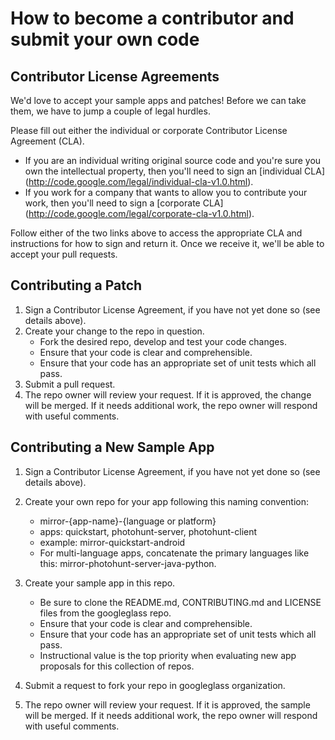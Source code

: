 # How to become a contributor and submit your own code

## Contributor License Agreements

We'd love to accept your sample apps and patches! Before we can take them, we 
have to jump a couple of legal hurdles.

Please fill out either the individual or corporate Contributor License Agreement
(CLA).

  * If you are an individual writing original source code and you're sure you
    own the intellectual property, then you'll need to sign an [individual CLA]
    (http://code.google.com/legal/individual-cla-v1.0.html).
  * If you work for a company that wants to allow you to contribute your work,
    then you'll need to sign a [corporate CLA]
    (http://code.google.com/legal/corporate-cla-v1.0.html).

Follow either of the two links above to access the appropriate CLA and
instructions for how to sign and return it. Once we receive it, we'll be able to
accept your pull requests.

## Contributing a Patch

1. Sign a Contributor License Agreement, if you have not yet done so (see
   details above).
1. Create your change to the repo in question.
    * Fork the desired repo, develop and test your code changes.
    * Ensure that your code is clear and comprehensible.
    * Ensure that your code has an appropriate set of unit tests which all pass.
1. Submit a pull request.
1. The repo owner will review your request. If it is approved, the change will
   be merged. If it needs additional work, the repo owner will respond with
   useful comments.

## Contributing a New Sample App

1. Sign a Contributor License Agreement, if you have not yet done so (see
   details above).
1. Create your own repo for your app following this naming convention:
    * mirror-{app-name}-{language or platform}
    * apps: quickstart, photohunt-server, photohunt-client
    * example:  mirror-quickstart-android
    * For multi-language apps, concatenate the primary languages like this:
      mirror-photohunt-server-java-python.

1. Create your sample app in this repo.
    * Be sure to clone the README.md, CONTRIBUTING.md and LICENSE files from the
      googleglass repo.
    * Ensure that your code is clear and comprehensible.
    * Ensure that your code has an appropriate set of unit tests which all pass.
    * Instructional value is the top priority when evaluating new app proposals for
      this collection of repos.
1. Submit a request to fork your repo in googleglass organization.
1. The repo owner will review your request. If it is approved, the sample will
   be merged. If it needs additional work, the repo owner will respond with 
   useful comments.
